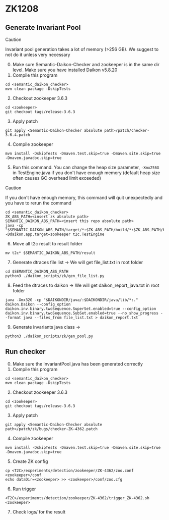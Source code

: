 # ZK1208

## Generate Invariant Pool
> [!CAUTION]  
> Invariant pool generation takes a lot of memory (>256 GB). We suggest to not do it unless very necessary

0. Make sure Semantic-Daikon-Checker and zookeeper is in the same dir level. Make sure you have installed Daikon v5.8.20
1. Compile this program
```
cd <semantic_daikon_checker>
mvn clean package -DskipTests
```
2. Checkout zookeeper 3.6.3
```
cd <zookeeper>
git checkout tags/release-3.6.3
```
3. Apply patch
```
git apply <Semantic-Daikon-Checker absolute path>/patch/checker-3.6.4.patch
```
4. Compile zookeeper
```
mvn install -DskipTests -Dmaven.test.skip=true -Dmaven.site.skip=true -Dmaven.javadoc.skip=true
```
5. Run this command. You can change the heap size parameter, `-Xmx256G` in TestEngine.java if you don't have enough memory (default heap size often causes GC overhead limit exceeded)
> [!CAUTION]  
> If you don't have enough memory, this command will quit unexpectedly and you have to rerun the command
```
cd <semantic_daikon_checker>
ZK_ABS_PATH=<insert zk absolute path>
SEMANTIC_DAIKON_ABS_PATH=<insert this repo absolute path>
java -cp "$SEMANTIC_DAIKON_ABS_PATH/target/*:$ZK_ABS_PATH/build/*:$ZK_ABS_PATH/build/lib/*" -Ddaikon.app.target=zookeeper t2c.TestEngine
```
6. Move all t2c result to result folder
```
mv t2c* $SEMANTIC_DAIKON_ABS_PATH/result
```
7. Generate dtraces file list -> We will get file_list.txt in <Semantic-Daikon-Checker> root folder
```
cd $SEMANTIC_DAIKON_ABS_PATH
python3 ./daikon_scripts/zk/gen_file_list.py
```
8. Feed the dtraces to daikon -> We will get daikon_report_java.txt in <Semantic-Daikon-Checker> root folder
```
java -Xmx32G -cp "$DAIKONDIR/java/:$DAIKONDIR/java/lib/*:." daikon.Daikon --config_option daikon.inv.binary.twoSequence.SuperSet.enabled=true --config_option daikon.inv.binary.twoSequence.SubSet.enabled=true --no_show_progress --format java --files_from file_list.txt > daikon_report.txt
```
9. Generate invariants java class -> 
```
python3 ./daikon_scripts/zk/gen_pool.py
```

## Run checker
0. Make sure the InvariantPool.java has been generated correctly
1. Compile this program
```
cd <semantic_daikon_checker>
mvn clean package -DskipTests
```
2. Checkout zookeeper 3.6.3
```
cd <zookeeper>
git checkout tags/release-3.6.3
```
3. Apply patch
```
git apply <Semantic-Daikon-Checker absolute path>/patch/zk/bugs/checker-ZK-4362.patch
```
4. Compile zookeeper
```
mvn install -DskipTests -Dmaven.test.skip=true -Dmaven.site.skip=true -Dmaven.javadoc.skip=true
```
5. Create ZK config
```
cp <T2C>/experiments/detection/zookeeper/ZK-4362/zoo.conf <zookeeper>/conf
echo dataDir=<zookeeper> >> <zookeeper>/conf/zoo.cfg
```
6. Run trigger
```
<T2C>/experiments/detection/zookeeper/ZK-4362/trigger_ZK-4362.sh <zookeeper>
```
7. Check logs/ for the result